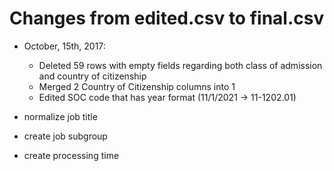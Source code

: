 # Changes from edited.csv to final.csv

* October, 15th, 2017:
  * Deleted 59 rows with empty fields regarding both class of admission and country of citizenship
  * Merged 2 Country of Citizenship columns into 1
  * Edited SOC code that has year format (11/1/2021 -> 11-1202.01)

* normalize job title
* create job subgroup
* create processing time